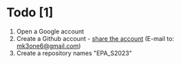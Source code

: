 # Todo [1]

1. Open a Google account
2. Create a Github account - [share the account](https://github.com/MK316/Spring2023/blob/main/EPA/README.md) (E-mail to: mk3one6@gmail.com)
3. Create a repository names "EPA_S2023" 
